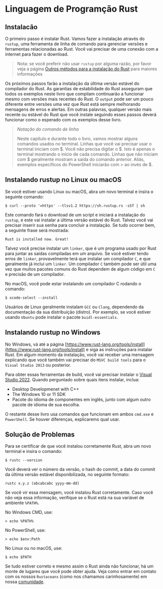 # Linguagem de Programção Rust

## Instalacão

O primeiro passo é instalar Rust. Vamos fazer a instalação através do `rustup`, uma ferramenta de linha de comando para gerenciar versões e ferramentas relacionadas ao Rust. Você vai precisar de uma conexão com a internet para fazer o download.

> Nota: se você preferir não usar `rustup` por alguma razão, por favor veja a página [Outros métodos para a instalação do Rust](https://forge.rust-lang.org/infra/other-installation-methods.html) para maiores informações

Os próximos passos farão a instalação da última versão estável do compilador do Rust. As garantias de estabilidade do Rust asseguram que todos os exemplos neste livro que compilam continuarão a funcionar mesmo com versões mais recentes do Rust. O `output` pode ser um pouco diferente entre versões uma vez que Rust está sempre melhorando mensagens de erros e alertas. Em outras palavras, qualquer versão mais recente ou estável do Rust que você instale seguindo esses passos deverá funcionar como o esperado com os exemplos desse livro.

> _Notação do comando de linha_
>
> Neste capítulo e durante todo o livro, vamos mostrar alguns comandos usados no terminal. Linhas que você vai precisar usar o terminal iniciam com $. Você não precisa digitar o $. Isto é apenas o terminal mostrando o início de cada comando. Linhas que não iniciam com $ geralmente mostram a saída do comando anterior. Aliás, exemplos específicos do PowerShell iniciarão com > ao invés de $.

## Instalando rustup no Linux ou macOS

Se você estiver usando Linux ou macOS, abra um novo terminal e insira o seguinte comando:

```shell
$ curl --proto '=https' --tlsv1.2 https://sh.rustup.rs -sSf | sh
```

Este comando fará o download de um script e iniciará a instalação do `rustup`, e este vai instalar a última versão estável do Rust. Talvez você vai precisar inserir sua senha para concluir a instalação. Se tudo ocorrer bem, a seguinte frase será mostrada:

```shell
Rust is installed now. Great!
```

Talvez você precise instalar um `linker`, que é um programa usado por Rust para juntar as saídas compiladas em um arquivo. Se você estiver tendo erros de `linker`, provavelmente terá que instalar um compilador `C`, e que geralmente já inclui um `linker`. Um compilador `C` também pode ser útil uma vez que muitos pacotes comuns do Rust dependem de algum código em `C` e precisão de um compilador.

No macOS, você pode estar instalando um compilador C rodando o comando:

```shell
$ xcode-select --install
```

Usuários de Linux geralmente instalam `GCC` ou `Clang`, dependendo da documentação da sua distribuição (distro). Por exemplo, se você estiver usando `Ubuntu` pode instalar o pacote `buidl-essentials`.

## Instalando rustup no Windows

No Windows, vá até a página [https://www.rust-lang.org/tools/install](https://www.rust-lang.org/tools/install) e siga as instruções para instalar Rust. Em algum momento da instalação, você vai receber uma mensagem explicando que você também vai precisar do `MSVC build tools` para o `Visual Studio 2013` ou posterior.

Para obter essas ferramentas de build, você vai precisar instalar o [Visual Studio 2022](https://visualstudio.microsoft.com/downloads/). Quando perguntado sobre quais itens instalar, inclua:

- Desktop Developmenet with C++
- The Windows 10 or 11 SDK
- Pacote do idioma de componentes em inglês, junto com algum outro pacote de idioma de sua escolha.

O restante desse livro usa comandos que funcionam em ambos `cmd.exe` e `PowerShell`. Se houver diferenças, explicarems qual usar.

## Solução de Problemas

Para se certificar de que você instalou corretamente Rust, abra um novo terminal e insira o comando:

```shell
$ rustc --version
```

Você deverá ver o número da versão, o hash do commit, a data do commit da última versão estável disponibilizada, no seguinte formato:

```shell
rustc x.y.z (abcabcabc yyyy-mm-dd)
```

Se você vir essa mensagem, você instalou Rust corretamente. Caso você não veja essa informação, verifique se o Rust está na sua variável de ambiente `%PATH%`.

No Windows CMD, use:

```shell
> echo %PATH%
```

No PowerShell, use:

```shell
> echo $env:Path
```

No Linux ou no macOS, use:

```shell
$ echo $PATH
```

Se tudo estiver correto e mesmo assim o Rust ainda não funcionar, há um monte de lugares que você pode obter ajuda. Veja como entrar em contato com os nossos `Rustaceans` (como nos chamamos carinhosamente) em nossa [comunidade](https://www.rust-lang.org/community).